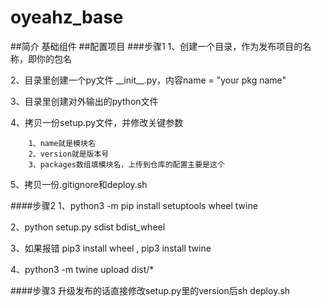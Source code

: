# oyeahz_base
##简介
基础组件
##配置项目
###步骤1
1、创建一个目录，作为发布项目的名称，即你的包名

2、目录里创建一个py文件 \_\_init__.py，内容name = "your pkg name"

3、目录里创建对外输出的python文件

4、拷贝一份setup.py文件，并修改关键参数

        1、name就是模块名
        2、version就是版本号
        3、packages数组填模块名，上传到仓库的配置主要是这个
        
5、拷贝一份.gitignore和deploy.sh
        
####步骤2
1、python3 -m pip install setuptools wheel twine

2、python setup.py sdist bdist_wheel

3、如果报错 pip3 install wheel , pip3 install twine

4、python3 -m twine upload dist/*

####步骤3
升级发布的话直接修改setup.py里的version后sh deploy.sh
